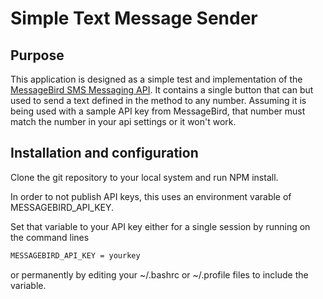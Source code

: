 # Simple Text Message Sender
## Purpose

This application is designed as a simple test and implementation of the [MessageBird SMS Messaging API](https://developers.messagebird.com/docs/sms-messaging).  It contains a single button that can but used to send a text defined in the method to any number. Assuming it is being used with a sample API key from MessageBird, that number must match the number in your api settings or it won't work.

## Installation and configuration

Clone the git repository to your local system and run NPM install.

In order to not publish API keys, this uses an environment varable of MESSAGEBIRD_API_KEY.

Set that variable to your API key either for a single session by running on the command lines
```bash
MESSAGEBIRD_API_KEY = yourkey
```
or permanently by editing your ~/.bashrc or ~/.profile files to include the variable.
